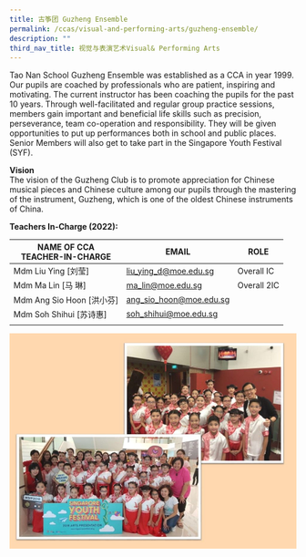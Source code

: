 ```yaml
---
title: 古筝团 Guzheng Ensemble
permalink: /ccas/visual-and-performing-arts/guzheng-ensemble/
description: ""
third_nav_title: 视觉与表演艺术Visual& Performing Arts
---
```



Tao Nan School Guzheng Ensemble was established as a CCA in year 1999. Our pupils are coached by professionals who are patient, inspiring and motivating. The current instructor has been coaching the pupils for the past 10 years. Through well-facilitated and regular group practice sessions, members gain important and beneficial life skills such as precision, perseverance, team co-operation and responsibility. They will be given opportunities to put up performances both in school and public places. Senior Members will also get to take part in the Singapore Youth Festival (SYF).

**Vision** <br>
The vision of the Guzheng Club is to promote appreciation for Chinese musical pieces and Chinese culture among our pupils through the mastering of the instrument, Guzheng, which is one of the oldest Chinese instruments of China.

**Teachers In-Charge (2022):**

| NAME OF CCA<br>TEACHER-IN-CHARGE | EMAIL | ROLE |
|---|---|---|
| Mdm Liu Ying [刘莹] | liu_ying_d@moe.edu.sg | Overall IC |
| Mdm Ma Lin [马 琳] | ma_lin@moe.edu.sg | Overall 2IC |
| Mdm Ang Sio Hoon [洪小芬] | ang_sio_hoon@moe.edu.sg |   |
| Mdm Soh Shihui [苏诗惠] | soh_shihui@moe.edu.sg |  |
| | | |

![](/images/Slide25.jpg)